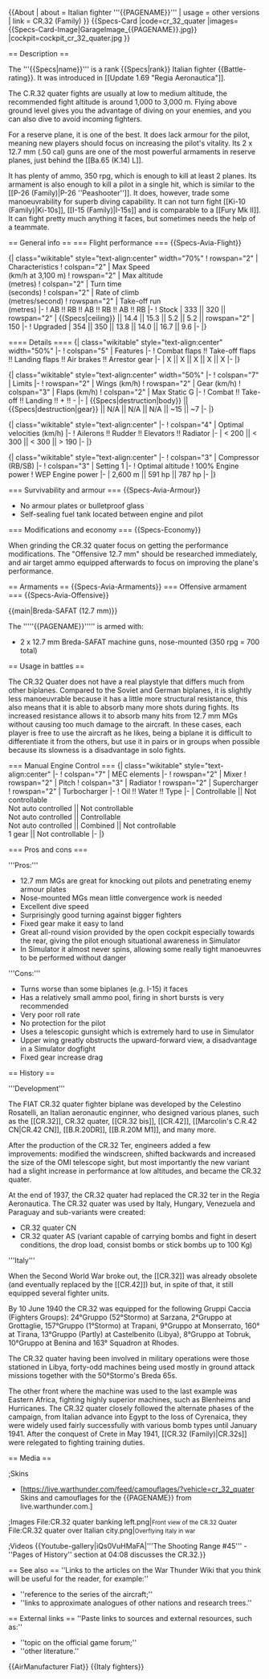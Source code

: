 {{About
| about = Italian fighter '''{{PAGENAME}}'''
| usage = other versions
| link = CR.32 (Family)
}}
{{Specs-Card
|code=cr_32_quater
|images={{Specs-Card-Image|GarageImage_{{PAGENAME}}.jpg}}
|cockpit=cockpit_cr_32_quater.jpg
}}

== Description ==
<!-- ''In the description, the first part should be about the history of and the creation and combat usage of the aircraft, as well as its key features. In the second part, tell the reader about the aircraft in the game. Insert a screenshot of the vehicle, so that if the novice player does not remember the vehicle by name, he will immediately understand what kind of vehicle the article is talking about.'' -->
The '''{{Specs|name}}''' is a rank {{Specs|rank}} Italian fighter {{Battle-rating}}. It was introduced in [[Update 1.69 "Regia Aeronautica"]].

The C.R.32 quater fights are usually at low to medium altitude, the recommended fight altitude is around 1,000 to 3,000 m. Flying above ground level gives you the advantage of diving on your enemies, and you can also dive to avoid incoming fighters.

For a reserve plane, it is one of the best. It does lack armour for the pilot, meaning new players should focus on increasing the pilot's vitality. Its 2 x 12.7 mm (.50 cal) guns are one of the most powerful armaments in reserve planes, just behind the [[Ba.65 (K.14) L]].

It has plenty of ammo, 350 rpg, which is enough to kill at least 2 planes. Its armament is also enough to kill a pilot in a single hit, which is similar to the [[P-26 (Family)|P-26 ''Peashooter'']]. It does, however, trade some manoeuvrability for superb diving capability. It can not turn fight [[Ki-10 (Family)|Ki-10s]], [[I-15 (Family)|I-15s]] and is comparable to a [[Fury Mk II]]. It can fight pretty much anything it faces, but sometimes needs the help of a teammate.

== General info ==
=== Flight performance ===
{{Specs-Avia-Flight}}
<!--''Describe how the aircraft behaves in the air. Speed, manoeuvrability, acceleration and allowable loads - these are the most important characteristics of the vehicle.''-->

{| class="wikitable" style="text-align:center" width="70%"
! rowspan="2" | Characteristics
! colspan="2" | Max Speed<br>(km/h at 3,100 m)
! rowspan="2" | Max altitude<br>(metres)
! colspan="2" | Turn time<br>(seconds)
! colspan="2" | Rate of climb<br>(metres/second)
! rowspan="2" | Take-off run<br>(metres)
|-
! AB !! RB !! AB !! RB !! AB !! RB
|-
! Stock
| 333 || 320 || rowspan="2" | {{Specs|ceiling}} || 14.4 || 15.3 || 5.2 || 5.2 || rowspan="2" | 150
|-
! Upgraded
| 354 || 350 || 13.8 || 14.0 || 16.7 || 9.6
|-
|}

==== Details ====
{| class="wikitable" style="text-align:center" width="50%"
|-
! colspan="5" | Features
|-
! Combat flaps !! Take-off flaps !! Landing flaps !! Air brakes !! Arrestor gear
|-
| X || X || X || X || X     <!-- ✓ -->
|-
|}

{| class="wikitable" style="text-align:center" width="50%"
|-
! colspan="7" | Limits
|-
! rowspan="2" | Wings (km/h)
! rowspan="2" | Gear (km/h)
! colspan="3" | Flaps (km/h)
! colspan="2" | Max Static G
|-
! Combat !! Take-off !! Landing !! + !! -
|-
| {{Specs|destruction|body}} || {{Specs|destruction|gear}} || N/A || N/A || N/A || ~15 || ~7
|-
|}

{| class="wikitable" style="text-align:center"
|-
! colspan="4" | Optimal velocities (km/h)
|-
! Ailerons !! Rudder !! Elevators !! Radiator
|-
| < 200 || < 300 || < 300 || > 190
|-
|}

{| class="wikitable" style="text-align:center"
|-
! colspan="3" | Compressor (RB/SB)
|-
! colspan="3" | Setting 1
|-
! Optimal altitude
! 100% Engine power
! WEP Engine power
|-
| 2,600 m || 591 hp || 787 hp
|-
|}

=== Survivability and armour ===
{{Specs-Avia-Armour}}
<!-- ''Examine the survivability of the aircraft. Note how vulnerable the structure is and how secure the pilot is, whether the fuel tanks are armoured, etc. Describe the armour, if there is any, and also mention the vulnerability of other critical aircraft systems.'' -->

* No armour plates or bulletproof glass
* Self-sealing fuel tank located between engine and pilot

=== Modifications and economy ===
{{Specs-Economy}}

When grinding the CR.32 quater focus on getting the performance modifications. The "Offensive 12.7 mm" should be researched immediately, and air target ammo equipped afterwards to focus on improving the plane's performance.

== Armaments ==
{{Specs-Avia-Armaments}}
=== Offensive armament ===
{{Specs-Avia-Offensive}}
<!-- ''Describe the offensive armament of the aircraft, if any. Describe how effective the cannons and machine guns are in a battle, and also what belts or drums are better to use. If there is no offensive weaponry, delete this subsection.'' -->
{{main|Breda-SAFAT (12.7 mm)}}

The '''''{{PAGENAME}}''''' is armed with:

* 2 x 12.7 mm Breda-SAFAT machine guns, nose-mounted (350 rpg = 700 total)

== Usage in battles ==
<!-- ''Describe the tactics of playing in the aircraft, the features of using aircraft in a team and advice on tactics. Refrain from creating a "guide" - do not impose a single point of view, but instead, give the reader food for thought. Examine the most dangerous enemies and give recommendations on fighting them. If necessary, note the specifics of the game in different modes (AB, RB, SB).'' -->
The CR.32 Quater does not have a real playstyle that differs much from other biplanes. Compared to the Soviet and German biplanes, it is slightly less manoeuvrable because it has a little more structural resistance, this also means that it is able to absorb many more shots during fights. Its increased resistance allows it to absorb many hits from 12.7 mm MGs without causing too much damage to the aircraft. In these cases, each player is free to use the aircraft as he likes, being a biplane it is difficult to differentiate it from the others, but use it in pairs or in groups when possible because its slowness is a disadvantage in solo fights. 

=== Manual Engine Control ===
{| class="wikitable" style="text-align:center"
|-
! colspan="7" | MEC elements
|-
! rowspan="2" | Mixer
! rowspan="2" | Pitch
! colspan="3" | Radiator
! rowspan="2" | Supercharger
! rowspan="2" | Turbocharger
|-
! Oil !! Water !! Type
|-
| Controllable || Not controllable<br>Not auto controlled || Not controllable<br>Not auto controlled || Controllable<br>Not auto controlled || Combined || Not controllable<br>1 gear || Not controllable
|-
|}

=== Pros and cons ===
<!-- ''Summarise and briefly evaluate the vehicle in terms of its characteristics and combat effectiveness. Mark its pros and cons in the bulleted list. Try not to use more than 6 points for each of the characteristics. Avoid using categorical definitions such as "bad", "good" and the like - use substitutions with softer forms such as "inadequate" and "effective".'' -->

'''Pros:'''

* 12.7 mm MGs are great for knocking out pilots and penetrating enemy armour plates
* Nose-mounted MGs mean little convergence work is needed
* Excellent dive speed
* Surprisingly good turning against bigger fighters
* Fixed gear make it easy to land
* Great all-round vision provided by the open cockpit especially towards the rear, giving the pilot enough situational awareness in Simulator
* In Simulator it almost never spins, allowing some really tight manoeuvres to be performed without danger

'''Cons:'''

* Turns worse than some biplanes (e.g. I-15) it faces
* Has a relatively small ammo pool, firing in short bursts is very recommended
* Very poor roll rate
* No protection for the pilot
* Uses a telescopic gunsight which is extremely hard to use in Simulator
* Upper wing greatly obstructs the upward-forward view, a disadvantage in a Simulator dogfight
* Fixed gear increase drag

== History ==
<!-- ''Describe the history of the creation and combat usage of the aircraft in more detail than in the introduction. If the historical reference turns out to be too long, take it to a separate article, taking a link to the article about the vehicle and adding a block "/History" (example: <nowiki>https://wiki.warthunder.com/(Vehicle-name)/History</nowiki>) and add a link to it here using the <code>main</code> template. Be sure to reference text and sources by using <code><nowiki><ref></ref></nowiki></code>, as well as adding them at the end of the article with <code><nowiki><references /></nowiki></code>. This section may also include the vehicle's dev blog entry (if applicable) and the in-game encyclopedia description (under <code><nowiki>=== In-game description ===</nowiki></code>, also if applicable).'' -->
'''Development'''

The FIAT CR.32 quater fighter biplane was developed by the Celestino Rosatelli, an Italian aeronautic enginner, who designed various planes, such as the [[CR.32]], CR.32 quater, [[CR.32 bis]], [[CR.42]], [[Marcolin's C.R.42 CN|CR.42 CN]], [[B.R.20DR]], [[B.R.20M M1]], and many more.

After the production of the CR.32 Ter, engineers added a few improvements: modified the windscreen, shifted backwards and increased the size of the OMI telescope sight, but most importantly the new variant had a slight increase in performance at low altitudes, and became the CR.32 quater.

At the end of 1937, the CR.32 quater had replaced the CR.32 ter in the Regia Aeronautica. The CR.32 quater was used by Italy, Hungary, Venezuela and Paraguay and sub-variants were created:

* CR.32 quater CN
* CR.32 quater AS (variant capable of carrying bombs and fight in desert conditions, the drop load, consist bombs or stick bombs up to 100 Kg)

'''Italy'''

When the Second World War broke out, the [[CR.32]] was already obsolete (and eventually replaced by the [[CR.42]]) but, in spite of that, it still equipped several fighter units.

By 10 June 1940 the CR.32 was equipped for the following Gruppi Caccia (Fighters Groups): 24°Gruppo (52°Stormo) at Sarzana, 2°Gruppo at Grottaglie, 157°Gruppo (1°Stormo) at Trapani, 9°Gruppo at Monserrato, 160° at Tirana, 13°Gruppo (Partly) at Castelbenito (Libya), 8°Gruppo at Tobruk, 10°Gruppo at Benina and 163° Squadron at Rhodes.

The CR.32 quater having been involved in military operations were those stationed in Libya, forty-odd machines being used mostly in ground attack missions together with the 50°Stormo's Breda 65s.

The other front where the machine was used to the last example was Eastern Africa, fighting highly superior machines, such as Blenheims and Hurricanes. The CR.32 quater closely followed the alternate phases of the campaign, from Italian advance into Egypt to the loss of Cyrenaica, they were widely used fairly successfully with various bomb types until January 1941. After the conquest of Crete in May 1941, [[CR.32 (Family)|CR.32s]] were relegated to fighting training duties.

== Media ==
<!-- ''Excellent additions to the article would be video guides, screenshots from the game, and photos.'' -->

;Skins
* [https://live.warthunder.com/feed/camouflages/?vehicle=cr_32_quater Skins and camouflages for the {{PAGENAME}} from live.warthunder.com.]

;Images
<gallery mode="packed-hover"  heights="150">
File:CR.32 quater banking left.png|<small>Front view of the CR.32 Quater</small>
File:CR.32 quater over Italian city.png|<small>Overflying Italy in war</small>
</gallery>

;Videos
{{Youtube-gallery|iQs0VuHMaFA|'''The Shooting Range #45''' - ''Pages of History'' section at 04:08 discusses the CR.32.}}

== See also ==
''Links to the articles on the War Thunder Wiki that you think will be useful for the reader, for example:''
* ''reference to the series of the aircraft;''
* ''links to approximate analogues of other nations and research trees.''

== External links ==
''Paste links to sources and external resources, such as:''
* ''topic on the official game forum;''
* ''other literature.''

{{AirManufacturer Fiat}}
{{Italy fighters}}
